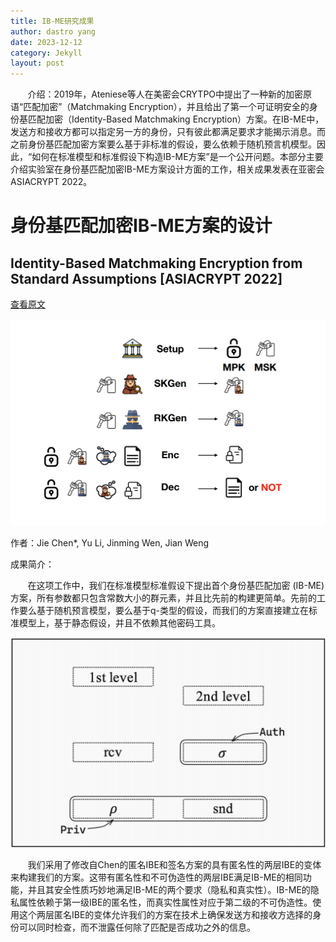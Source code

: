 ```yaml
---
title: IB-ME研究成果
author: dastro yang
date: 2023-12-12
category: Jekyll
layout: post
---
```


&nbsp;&nbsp;&nbsp;&nbsp;&nbsp;&nbsp;&nbsp;介绍：2019年，Ateniese等人在美密会CRYTPO中提出了一种新的加密原语“匹配加密”（Matchmaking Encryption），并且给出了第一个可证明安全的身份基匹配加密（Identity-Based Matchmaking Encryption）方案。在IB-ME中，发送方和接收方都可以指定另一方的身份，只有彼此都满足要求才能揭示消息。而之前身份基匹配加密方案要么基于非标准的假设，要么依赖于随机预言机模型。因此，“如何在标准模型和标准假设下构造IB-ME方案”是一个公开问题。本部分主要介绍实验室在身份基匹配加密IB-ME方案设计方面的工作，相关成果发表在亚密会ASIACRYPT 2022。

# 身份基匹配加密IB-ME方案的设计

## Identity-Based Matchmaking Encryption from Standard Assumptions [ASIACRYPT 2022]

[查看原文](https://link.springer.com/chapter/10.1007/978-3-031-22969-5_14)

<img src="../assets/ibme.png">

作者：Jie Chen*, Yu Li, Jinming Wen, Jian Weng

成果简介：

&nbsp;&nbsp;&nbsp;&nbsp;&nbsp;&nbsp;&nbsp;在这项工作中，我们在标准模型标准假设下提出首个身份基匹配加密 (IB-ME)方案，所有参数都只包含常数大小的群元素，并且比先前的构建更简单。先前的工作要么基于随机预言模型，要么基于q-类型的假设，而我们的方案直接建立在标准模型上，基于静态假设，并且不依赖其他密码工具。

<img src="../assets/ibme2.png">

&nbsp;&nbsp;&nbsp;&nbsp;&nbsp;&nbsp;&nbsp;我们采用了修改自Chen的匿名IBE和签名方案的具有匿名性的两层IBE的变体来构建我们的方案。这带有匿名性和不可伪造性的两层IBE满足IB-ME的相同功能，并且其安全性质巧妙地满足IB-ME的两个要求（隐私和真实性）。IB-ME的隐私属性依赖于第一级IBE的匿名性，而真实性属性对应于第二级的不可伪造性。使用这个两层匿名IBE的变体允许我们的方案在技术上确保发送方和接收方选择的身份可以同时检查，而不泄露任何除了匹配是否成功之外的信息。
